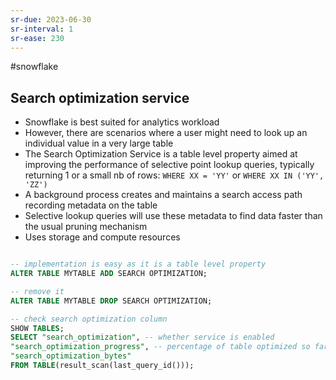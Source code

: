 ```yaml
---
sr-due: 2023-06-30
sr-interval: 1
sr-ease: 230
---
```


#snowflake

## Search optimization service

- Snowflake is best suited for analytics workload
- However, there are scenarios where a user might need to look up an individual value in a very large table
- The Search Optimization Service is a table level property aimed at improving the performance of selective point lookup queries, typically returning 1 or a small nb of rows: `WHERE XX = 'YY'` or `WHERE XX IN ('YY', 'ZZ')`
- A background process creates and maintains a search access path recording metadata on the table
- Selective lookup queries will use these metadata to find data faster than the usual pruning mechanism
- Uses storage and compute resources

```sql

-- implementation is easy as it is a table level property
ALTER TABLE MYTABLE ADD SEARCH OPTIMIZATION;

-- remove it
ALTER TABLE MYTABLE DROP SEARCH OPTIMIZATION;

-- check search optimization column
SHOW TABLES;
SELECT "search_optimization", -- whether service is enabled
"search_optimization_progress", -- percentage of table optimized so far
"search_optimization_bytes"
FROM TABLE(result_scan(last_query_id()));
```
